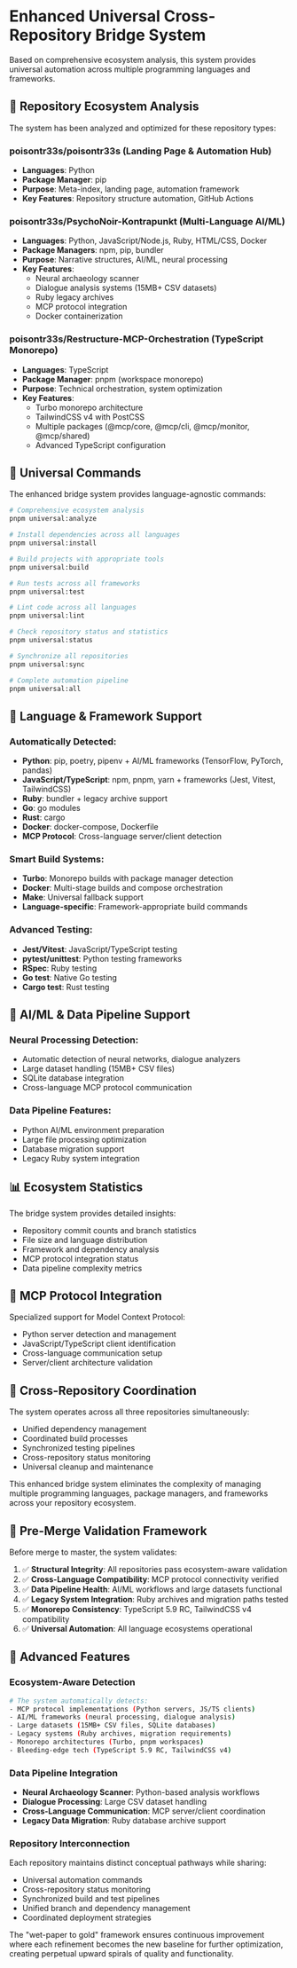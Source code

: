 # Enhanced Universal Cross-Repository Bridge System

Based on comprehensive ecosystem analysis, this system provides universal automation across multiple programming languages and frameworks.

## 🔬 Repository Ecosystem Analysis

The system has been analyzed and optimized for these repository types:

### poisontr33s/poisontr33s (Landing Page & Automation Hub)
- **Languages**: Python
- **Package Manager**: pip
- **Purpose**: Meta-index, landing page, automation framework
- **Key Features**: Repository structure automation, GitHub Actions

### poisontr33s/PsychoNoir-Kontrapunkt (Multi-Language AI/ML)
- **Languages**: Python, JavaScript/Node.js, Ruby, HTML/CSS, Docker
- **Package Managers**: npm, pip, bundler
- **Purpose**: Narrative structures, AI/ML, neural processing
- **Key Features**: 
  - Neural archaeology scanner
  - Dialogue analysis systems (15MB+ CSV datasets)
  - Ruby legacy archives
  - MCP protocol integration
  - Docker containerization

### poisontr33s/Restructure-MCP-Orchestration (TypeScript Monorepo)
- **Languages**: TypeScript
- **Package Manager**: pnpm (workspace monorepo)
- **Purpose**: Technical orchestration, system optimization
- **Key Features**:
  - Turbo monorepo architecture
  - TailwindCSS v4 with PostCSS
  - Multiple packages (@mcp/core, @mcp/cli, @mcp/monitor, @mcp/shared)
  - Advanced TypeScript configuration

## 🚀 Universal Commands

The enhanced bridge system provides language-agnostic commands:

```bash
# Comprehensive ecosystem analysis
pnpm universal:analyze

# Install dependencies across all languages
pnpm universal:install

# Build projects with appropriate tools
pnpm universal:build

# Run tests across all frameworks
pnpm universal:test

# Lint code across all languages
pnpm universal:lint

# Check repository status and statistics
pnpm universal:status

# Synchronize all repositories
pnpm universal:sync

# Complete automation pipeline
pnpm universal:all
```

## 🔧 Language & Framework Support

### Automatically Detected:
- **Python**: pip, poetry, pipenv + AI/ML frameworks (TensorFlow, PyTorch, pandas)
- **JavaScript/TypeScript**: npm, pnpm, yarn + frameworks (Jest, Vitest, TailwindCSS)
- **Ruby**: bundler + legacy archive support
- **Go**: go modules
- **Rust**: cargo
- **Docker**: docker-compose, Dockerfile
- **MCP Protocol**: Cross-language server/client detection

### Smart Build Systems:
- **Turbo**: Monorepo builds with package manager detection
- **Docker**: Multi-stage builds and compose orchestration
- **Make**: Universal fallback support
- **Language-specific**: Framework-appropriate build commands

### Advanced Testing:
- **Jest/Vitest**: JavaScript/TypeScript testing
- **pytest/unittest**: Python testing frameworks
- **RSpec**: Ruby testing
- **Go test**: Native Go testing
- **Cargo test**: Rust testing

## 🧠 AI/ML & Data Pipeline Support

### Neural Processing Detection:
- Automatic detection of neural networks, dialogue analyzers
- Large dataset handling (15MB+ CSV files)
- SQLite database integration
- Cross-language MCP protocol communication

### Data Pipeline Features:
- Python AI/ML environment preparation
- Large file processing optimization
- Database migration support
- Legacy Ruby system integration

## 📊 Ecosystem Statistics

The bridge system provides detailed insights:
- Repository commit counts and branch statistics
- File size and language distribution
- Framework and dependency analysis
- MCP protocol integration status
- Data pipeline complexity metrics

## 🔗 MCP Protocol Integration

Specialized support for Model Context Protocol:
- Python server detection and management
- JavaScript/TypeScript client identification
- Cross-language communication setup
- Server/client architecture validation

## 🌉 Cross-Repository Coordination

The system operates across all three repositories simultaneously:
- Unified dependency management
- Coordinated build processes  
- Synchronized testing pipelines
- Cross-repository status monitoring
- Universal cleanup and maintenance

This enhanced bridge system eliminates the complexity of managing multiple programming languages, package managers, and frameworks across your repository ecosystem.

## 🎯 Pre-Merge Validation Framework

Before merge to master, the system validates:

1. ✅ **Structural Integrity**: All repositories pass ecosystem-aware validation
2. ✅ **Cross-Language Compatibility**: MCP protocol connectivity verified
3. ✅ **Data Pipeline Health**: AI/ML workflows and large datasets functional
4. ✅ **Legacy System Integration**: Ruby archives and migration paths tested
5. ✅ **Monorepo Consistency**: TypeScript 5.9 RC, TailwindCSS v4 compatibility
6. ✅ **Universal Automation**: All language ecosystems operational

## 🔧 Advanced Features

### Ecosystem-Aware Detection
```bash
# The system automatically detects:
- MCP protocol implementations (Python servers, JS/TS clients)
- AI/ML frameworks (neural processing, dialogue analysis)
- Large datasets (15MB+ CSV files, SQLite databases)
- Legacy systems (Ruby archives, migration requirements)
- Monorepo architectures (Turbo, pnpm workspaces)
- Bleeding-edge tech (TypeScript 5.9 RC, TailwindCSS v4)
```

### Data Pipeline Integration
- **Neural Archaeology Scanner**: Python-based analysis workflows
- **Dialogue Processing**: Large CSV dataset handling
- **Cross-Language Communication**: MCP server/client coordination
- **Legacy Data Migration**: Ruby database archive support

### Repository Interconnection
Each repository maintains distinct conceptual pathways while sharing:
- Universal automation commands
- Cross-repository status monitoring
- Synchronized build and test pipelines
- Unified branch and dependency management
- Coordinated deployment strategies

The "wet-paper to gold" framework ensures continuous improvement where each refinement becomes the new baseline for further optimization, creating perpetual upward spirals of quality and functionality.
